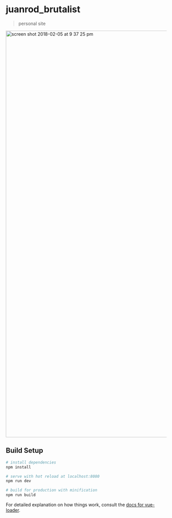 # juanrod_brutalist

> personal site

<img width="1276" alt="screen shot 2018-02-05 at 9 37 25 pm" src="https://user-images.githubusercontent.com/6327260/35840779-e886cfbe-0abd-11e8-9b40-eff78eaa01cc.png">

## Build Setup

``` bash
# install dependencies
npm install

# serve with hot reload at localhost:8080
npm run dev

# build for production with minification
npm run build
```

For detailed explanation on how things work, consult the [docs for vue-loader](http://vuejs.github.io/vue-loader).
